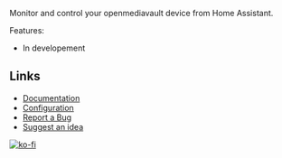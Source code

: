 Monitor and control your openmediavault device from Home Assistant.

Features:
* In developement

## Links
- [Documentation](https://github.com/tomaae/homeassistant-openmediavault/tree/master)
- [Configuration](https://github.com/tomaae/homeassistant-openmediavault/tree/master#setup-integration)
- [Report a Bug](https://github.com/tomaae/homeassistant-openmediavault/issues/new?labels=bug&template=bug_report.md&title=%5BBug%5D)
- [Suggest an idea](https://github.com/tomaae/homeassistant-openmediavault/issues/new?labels=enhancement&template=feature_request.md&title=%5BFeature%5D)

[![ko-fi](https://www.ko-fi.com/img/githubbutton_sm.svg)](https://ko-fi.com/G2G71MKZG)
